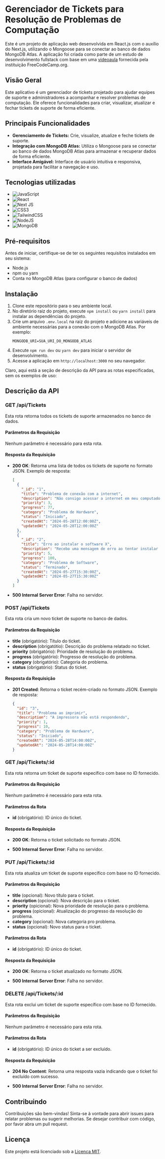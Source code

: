 # Gerenciador de Tickets para Resolução de Problemas de Computação

Este é um projeto de aplicação web desenvolvida em React.js com o auxílio do Next.js, utilizando o Mongoose para se conectar ao banco de dados MongoDB Atlas. A aplicação foi criada como parte de um estudo de desenvolvimento fullstack com base em uma [videoaula](https://youtu.be/H0vhkoXljq0?si=7HMJV_szs6oAUK4g) fornecida pela instituição FreeCodeCamp.org.

## Visão Geral

Este aplicativo é um gerenciador de tickets projetado para ajudar equipes de suporte e administradores a acompanhar e resolver problemas de computação. Ele oferece funcionalidades para criar, visualizar, atualizar e fechar tickets de suporte de forma eficiente.

## Principais Funcionalidades

- **Gerenciamento de Tickets:** Crie, visualize, atualize e feche tickets de suporte.
- **Integração com MongoDB Atlas:** Utiliza o Mongoose para se conectar ao banco de dados MongoDB Atlas para armazenar e recuperar dados de forma eficiente.
- **Interface Amigável:** Interface de usuário intuitiva e responsiva, projetada para facilitar a navegação e uso.

## Tecnologias utilizadas

- ![JavaScript](https://img.shields.io/badge/javascript-%23323330.svg?style=for-the-badge&logo=javascript&logoColor=%23F7DF1E)
- ![React](https://img.shields.io/badge/react-%2320232a.svg?style=for-the-badge&logo=react&logoColor=%2361DAFB)
- ![Next JS](https://img.shields.io/badge/Next-black?style=for-the-badge&logo=next.js&logoColor=white)
- ![CSS3](https://img.shields.io/badge/css3-%231572B6.svg?style=for-the-badge&logo=css3&logoColor=white)
- ![TailwindCSS](https://img.shields.io/badge/tailwindcss-%2338B2AC.svg?style=for-the-badge&logo=tailwind-css&logoColor=white)
- ![NodeJS](https://img.shields.io/badge/node.js-6DA55F?style=for-the-badge&logo=node.js&logoColor=white)
- ![MongoDB](https://img.shields.io/badge/MongoDB-%234ea94b.svg?style=for-the-badge&logo=mongodb&logoColor=white)

## Pré-requisitos

Antes de iniciar, certifique-se de ter os seguintes requisitos instalados em seu sistema:

- Node.js
- npm ou yarn
- Conta no MongoDB Atlas (para configurar o banco de dados)

## Instalação

1. Clone este repositório para o seu ambiente local.
2. No diretório raiz do projeto, execute `npm install` ou `yarn install` para instalar as dependências do projeto.
3. Crie um arquivo `.env.local` na raiz do projeto e adicione as variáveis de ambiente necessárias para a conexão com o MongoDB Atlas. Por exemplo:
   ```
   MONGODB_URI=SUA_URI_DO_MONGODB_ATLAS
   ```
4. Execute `npm run dev` ou `yarn dev` para iniciar o servidor de desenvolvimento.
5. Acesse a aplicação em `http://localhost:3000` no seu navegador.

Claro, aqui está a seção de descrição da API para as rotas especificadas, sem os exemplos de uso:

## Descrição da API

### GET /api/Tickets

Esta rota retorna todos os tickets de suporte armazenados no banco de dados.

#### Parâmetros da Requisição

Nenhum parâmetro é necessário para esta rota.

#### Resposta da Requisição

- **200 OK**: Retorna uma lista de todos os tickets de suporte no formato JSON.
  Exemplo de resposta:

  ```json
  [
    {
      "_id": "1",
      "title": "Problema de conexão com a internet",
      "description": "Não consigo acessar a internet em meu computador",
      "priority": 3,
      "progress": 77,
      "category": "Problema de Hardware",
      "status": "Iniciado",
      "createdAt": "2024-05-28T12:00:00Z",
      "updatedAt": "2024-05-28T12:00:00Z"
    },
    {
      "_id": "2",
      "title": "Erro ao instalar o software X",
      "description": "Recebo uma mensagem de erro ao tentar instalar o software X",
      "priority": 5,
      "progress": 100,
      "category": "Problema de Software",
      "status": "Terminado",
      "createdAt": "2024-05-27T15:30:00Z",
      "updatedAt": "2024-05-27T15:30:00Z"
    }
  ]
  ```

- **500 Internal Server Error**: Falha no servidor.

### POST /api/Tickets

Esta rota cria um novo ticket de suporte no banco de dados.

#### Parâmetros da Requisição

- **title** (obrigatório): Título do ticket.
- **description** (obrigatótio): Descrição do problema relatado no ticket.
- **priority** (obrigatório): Prioridade de resolução do problema.
- **progress** (obrigatório): Progresso de resolução do problema.
- **category** (obrigatório): Categoria do problema.
- **status** (obrigatório): Status do ticket.

#### Resposta da Requisição

- **201 Created**: Retorna o ticket recém-criado no formato JSON.
  Exemplo de resposta:
  ```json
  {
    "id": "3",
    "title": "Problema ao imprimir",
    "description": "A impressora não está respondendo",
    "priority": 1,
    "progress": 10,
    "category": "Problema de Hardware",
    "status": "Iniciado",
    "createdAt": "2024-05-28T14:00:00Z",
    "updatedAt": "2024-05-28T14:00:00Z"
  }
  ```

### GET /api/Tickets/:id

Esta rota retorna um ticket de suporte específico com base no ID fornecido.

#### Parâmetros da Requisição

Nenhum parâmetro é necessário para esta rota.

#### Parâmetros da Rota

- **id** (obrigatório): ID único do ticket.

#### Resposta da Requisição

- **200 OK**: Retorna o ticket solicitado no formato JSON.

- **500 Internal Server Error**: Falha no servidor.

### PUT /api/Tickets/:id

Esta rota atualiza um ticket de suporte específico com base no ID fornecido.

#### Parâmetros da Requisição

- **title** (opcional): Novo título para o ticket.
- **description** (opcional): Nova descrição para o ticket.
- **priority** (opicional): Nova prioridade de resolução para o problema.
- **progress** (opicional): Atualização do progresso da resolução do problema.
- **category** (opcional): Nova categoria pro problema.
- **status** (opcional): Novo status para o ticket.

#### Parâmetros da Rota

- **id** (obrigatório): ID único do ticket.

#### Resposta da Requisição

- **200 OK**: Retorna o ticket atualizado no formato JSON.

- **500 Internal Server Error**: Falha no servidor.

### DELETE /api/Tickets/:id

Esta rota exclui um ticket de suporte específico com base no ID fornecido.

#### Parâmetros da Requisição

Nenhum parâmetro é necessário para esta rota.

#### Parâmetros da Rota

- **id** (obrigatório): ID único do ticket a ser excluído.

#### Resposta da Requisição

- **204 No Content**: Retorna uma resposta vazia indicando que o ticket foi excluído com sucesso.

- **500 Internal Server Error**: Falha no servidor.

## Contribuindo

Contribuições são bem-vindas! Sinta-se à vontade para abrir issues para relatar problemas ou sugerir melhorias. Se desejar contribuir com código, por favor abra um pull request.

## Licença

Este projeto está licenciado sob a [Licença MIT](https://opensource.org/license/mit).
